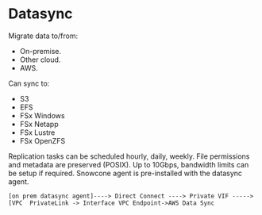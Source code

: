 # Datasync

Migrate data to/from:

- On-premise.
- Other cloud.
- AWS.

Can sync to:

- S3
- EFS
- FSx Windows
- FSx Netapp
- FSx Lustre
- FSx OpenZFS

Replication tasks can be scheduled hourly, daily, weekly. File permissions and metadata are preserved (POSIX). Up to 10Gbps, bandwidth limits can be setup if required. Snowcone agent is pre-installed with the datasync agent.

````
[on prem datasync agent]----> Direct Connect ----> Private VIF -----> [VPC  PrivateLink -> Interface VPC Endpoint->AWS Data Sync 
````